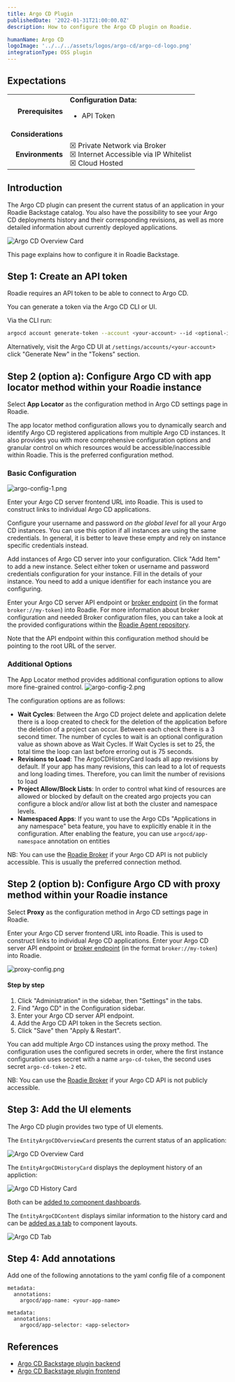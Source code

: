 ```yaml
---
title: Argo CD Plugin
publishedDate: '2022-01-31T21:00:00.0Z'
description: How to configure the Argo CD plugin on Roadie.

humanName: Argo CD
logoImage: '../../../assets/logos/argo-cd/argo-cd-logo.png'
integrationType: OSS plugin
---
```


## Expectations

| | |
|---: | --- |
| **Prerequisites** | **Configuration Data:** <ul><li>API Token</li></ul> |
| **Considerations** |  |
| **Environments** | ☒ Private Network via Broker <br /> ☒ Internet Accessible via IP Whitelist <br /> ☒ Cloud Hosted  |

## Introduction

The Argo CD plugin can present the current status of an application in your Roadie Backstage catalog. You also have the possibility to see your Argo CD deployments history and their corresponding revisions, as well as more detailed information about currently deployed applications.

![Argo CD Overview Card](./argo-overview.png)

This page explains how to configure it in Roadie Backstage.


## Step 1: Create an API token

Roadie requires an API token to be able to connect to Argo CD.

You can generate a token via the Argo CD CLI or UI. 

Via the CLI run:

```bash
argocd account generate-token --account <your-account> --id <optional-id>
```

Alternatively, visit the Argo CD UI at `/settings/accounts/<your-account>` click "Generate New" in the "Tokens" section.

## Step 2 (option a): Configure Argo CD with app locator method within your Roadie instance

Select **App Locator** as the configuration method in Argo CD settings page in Roadie.

The app locator method configuration allows you to dynamically search and identify Argo CD registered applications from multiple Argo CD instances. It also provides you with more comprehensive configuration options and granular control on which resources would be accessible/inaccessible within Roadie. This is the preferred configuration method. 


### Basic Configuration

![argo-config-1.png](argo-config-1.png)

Enter your Argo CD server frontend URL into Roadie. This is used to construct links to individual Argo CD applications.

Configure your username and password _on the global level_ for all your Argo CD instances. You can use this option if all instances are using the same credentials. In general, it is better to leave these empty and rely on instance specific credentials instead.

Add instances of Argo CD server into your configuration. Click "Add Item" to add a new instance. Select either token or username and password credentials configuration for your instance. Fill in the details of your instance. You need to add a unique identifier for each instance you are configuring.

Enter your Argo CD server API endpoint or [broker endpoint](/docs/integrations/broker/) (in the format `broker://my-token`) into Roadie. For more information about broker configuration and needed Broker configuration files, you can take a look at the provided configurations within the [Roadie Agent repository](https://github.com/RoadieHQ/roadie-agent/tree/main/dockerfiles/argocd).

Note that the API endpoint within this configuration method should be pointing to the root URL of the server. 



### Additional Options

The App Locator method provides additional configuration options to allow more fine-grained control. 
![argo-config-2.png](argo-config-2.png)

The configuration options are as follows:
* **Wait Cycles**: Between the Argo CD project delete and application delete there is a loop created to check for the deletion of the application before the deletion of a project can occur. Between each check there is a 3 second timer. The number of cycles to wait is an optional configuration value as shown above as Wait Cycles. If Wait Cycles is set to 25, the total time the loop can last before erroring out is 75 seconds.
* **Revisions to Load**: The ArgoCDHistoryCard loads all app revisions by default. If your app has many revisions, this can lead to a lot of requests and long loading times. Therefore, you can limit the number of revisions to load
* **Project Allow/Block Lists**: In order to control what kind of resources are allowed or blocked by default on the created argo projects you can configure a block and/or allow list at both the cluster and namespace levels. 
* **Namespaced Apps**: If you want to use the Argo CDs "Applications in any namespace" beta feature, you have to explicitly enable it in the configuration. After enabling the feature, you can use `argocd/app-namespace` annotation on entities

NB: You can use the [Roadie Broker](/docs/integrations/broker/) if your Argo CD API is not publicly accessible. This is usually the preferred connection method.


## Step 2 (option b): Configure Argo CD with proxy method within your Roadie instance

Select **Proxy** as the configuration method in Argo CD settings page in Roadie.

Enter your Argo CD server frontend URL into Roadie. This is used to construct links to individual Argo CD applications.
Enter your Argo CD server API endpoint or [broker endpoint](/docs/integrations/broker/) (in the format `broker://my-token`) into Roadie.

![proxy-config.png](proxy-config.png)


#### Step by step

1. Click "Administration" in the sidebar, then "Settings" in the tabs.
2. Find "Argo CD" in the Configuration sidebar.
3. Enter your Argo CD server API endpoint.
4. Add the Argo CD API token in the Secrets section.
5. Click "Save" then "Apply & Restart". 

You can add multiple Argo CD instances using the proxy method. The configuration uses the configured secrets in order, where the first instance configuration uses secret with a name `argo-cd-token`, the second uses secret `argo-cd-token-2` etc.


NB: You can use the [Roadie Broker](/docs/integrations/broker/) if your Argo CD API is not publicly accessible. 


## Step 3: Add the UI elements

The Argo CD plugin provides two type of UI elements. 

The `EntityArgoCDOverviewCard` presents the current status of an application: 

![Argo CD Overview Card](./argo-overview.png)

The `EntityArgoCDHistoryCard` displays the deployment history of an appliction:

![Argo CD History Card](./argo-history.png)

Both can be [added to component dashboards](/docs/getting-started/updating-the-ui/#updating-dashboards).

The `EntityArgoCDContent` displays similar information to the history card and can be [added as a tab](/docs/getting-started/updating-the-ui#updating-tabs) to component layouts.

![Argo CD Tab](./argo-tab.png)

## Step 4: Add annotations
Add one of the following annotations to the yaml config file of a component

```
metadata:
  annotations:
    argocd/app-name: <your-app-name>
```

```
metadata:
  annotations:
    argocd/app-selector: <app-selector>
```

## References

- [Argo CD Backstage plugin backend](https://github.com/RoadieHQ/roadie-backstage-plugins/tree/main/plugins/backend/backstage-plugin-argo-cd-backend)
- [Argo CD Backstage plugin frontend](https://github.com/RoadieHQ/roadie-backstage-plugins/tree/main/plugins/frontend/backstage-plugin-argo-cd)
